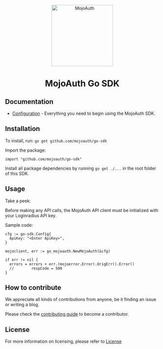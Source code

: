 <p align="center">
  <a href="https://www.mojoauth.com">
    <img alt="MojoAuth" src="https://mojoauth.com/assets/images/logo.svg" width="200" />
  </a>
</p>

<h1 align="center">
  MojoAuth Go SDK
</h1>


## Documentation

* [Configuration](https://mojoauth.com/docs/) - Everything you need to begin using the MojoAuth SDK.

## Installation

To install, run:
`go get github.com/mojoauth/go-sdk`

Import the package:

`import "github.com/mojoauth/go-sdk"`

Install all package dependencies by running `go get ./...` in the root folder of this SDK.  

## Usage

Take a peek:

Before making any API calls, the MojoAuth API client must be initialized with your Loginradius API key.

Sample code:

```
cfg := go-sdk.Config{
  ApiKey: "<Enter ApiKey>",
}

mojoclient, err := go_mojoauth.NewMojoAuth(&cfg)

if err != nil {
  errors = errors + err.(mojoerror.Error).OrigErr().Error()
  //		respCode = 500
}

```
## How to contribute

We appreciate all kinds of contributions from anyone, be it finding an issue or writing a blog.

Please check the [contributing guide](CONTRIBUTING.md) to become a contributor.

## License

For more information on licensing, please refer to [License](https://github.com/LoginRadius/engineering-portal/blob/master/LICENSE)
